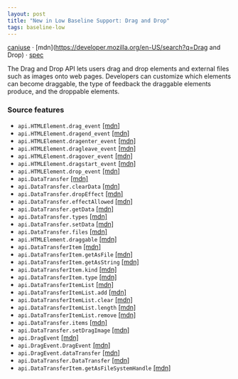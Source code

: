 ```yaml
---
layout: post
title: "New in Low Baseline Support: Drag and Drop"
tags: baseline-low
---
```


[caniuse](https://caniuse.com/?search=draganddrop) · [mdn](https://developer.mozilla.org/en-US/search?q=Drag and Drop) · [spec](https://html.spec.whatwg.org/multipage/dnd.html#dnd)

The Drag and Drop API lets users drag and drop elements and external files such as images onto web pages. Developers can customize which elements can become draggable, the type of feedback the draggable elements produce, and the droppable elements.

### Source features

- ``api.HTMLElement.drag_event`` [[mdn]](https://developer.mozilla.org/en-US/search?q=api.HTMLElement.drag_event)
- ``api.HTMLElement.dragend_event`` [[mdn]](https://developer.mozilla.org/en-US/search?q=api.HTMLElement.dragend_event)
- ``api.HTMLElement.dragenter_event`` [[mdn]](https://developer.mozilla.org/en-US/search?q=api.HTMLElement.dragenter_event)
- ``api.HTMLElement.dragleave_event`` [[mdn]](https://developer.mozilla.org/en-US/search?q=api.HTMLElement.dragleave_event)
- ``api.HTMLElement.dragover_event`` [[mdn]](https://developer.mozilla.org/en-US/search?q=api.HTMLElement.dragover_event)
- ``api.HTMLElement.dragstart_event`` [[mdn]](https://developer.mozilla.org/en-US/search?q=api.HTMLElement.dragstart_event)
- ``api.HTMLElement.drop_event`` [[mdn]](https://developer.mozilla.org/en-US/search?q=api.HTMLElement.drop_event)
- ``api.DataTransfer`` [[mdn]](https://developer.mozilla.org/en-US/search?q=api.DataTransfer)
- ``api.DataTransfer.clearData`` [[mdn]](https://developer.mozilla.org/en-US/search?q=api.DataTransfer.clearData)
- ``api.DataTransfer.dropEffect`` [[mdn]](https://developer.mozilla.org/en-US/search?q=api.DataTransfer.dropEffect)
- ``api.DataTransfer.effectAllowed`` [[mdn]](https://developer.mozilla.org/en-US/search?q=api.DataTransfer.effectAllowed)
- ``api.DataTransfer.getData`` [[mdn]](https://developer.mozilla.org/en-US/search?q=api.DataTransfer.getData)
- ``api.DataTransfer.types`` [[mdn]](https://developer.mozilla.org/en-US/search?q=api.DataTransfer.types)
- ``api.DataTransfer.setData`` [[mdn]](https://developer.mozilla.org/en-US/search?q=api.DataTransfer.setData)
- ``api.DataTransfer.files`` [[mdn]](https://developer.mozilla.org/en-US/search?q=api.DataTransfer.files)
- ``api.HTMLElement.draggable`` [[mdn]](https://developer.mozilla.org/en-US/search?q=api.HTMLElement.draggable)
- ``api.DataTransferItem`` [[mdn]](https://developer.mozilla.org/en-US/search?q=api.DataTransferItem)
- ``api.DataTransferItem.getAsFile`` [[mdn]](https://developer.mozilla.org/en-US/search?q=api.DataTransferItem.getAsFile)
- ``api.DataTransferItem.getAsString`` [[mdn]](https://developer.mozilla.org/en-US/search?q=api.DataTransferItem.getAsString)
- ``api.DataTransferItem.kind`` [[mdn]](https://developer.mozilla.org/en-US/search?q=api.DataTransferItem.kind)
- ``api.DataTransferItem.type`` [[mdn]](https://developer.mozilla.org/en-US/search?q=api.DataTransferItem.type)
- ``api.DataTransferItemList`` [[mdn]](https://developer.mozilla.org/en-US/search?q=api.DataTransferItemList)
- ``api.DataTransferItemList.add`` [[mdn]](https://developer.mozilla.org/en-US/search?q=api.DataTransferItemList.add)
- ``api.DataTransferItemList.clear`` [[mdn]](https://developer.mozilla.org/en-US/search?q=api.DataTransferItemList.clear)
- ``api.DataTransferItemList.length`` [[mdn]](https://developer.mozilla.org/en-US/search?q=api.DataTransferItemList.length)
- ``api.DataTransferItemList.remove`` [[mdn]](https://developer.mozilla.org/en-US/search?q=api.DataTransferItemList.remove)
- ``api.DataTransfer.items`` [[mdn]](https://developer.mozilla.org/en-US/search?q=api.DataTransfer.items)
- ``api.DataTransfer.setDragImage`` [[mdn]](https://developer.mozilla.org/en-US/search?q=api.DataTransfer.setDragImage)
- ``api.DragEvent`` [[mdn]](https://developer.mozilla.org/en-US/search?q=api.DragEvent)
- ``api.DragEvent.DragEvent`` [[mdn]](https://developer.mozilla.org/en-US/search?q=api.DragEvent.DragEvent)
- ``api.DragEvent.dataTransfer`` [[mdn]](https://developer.mozilla.org/en-US/search?q=api.DragEvent.dataTransfer)
- ``api.DataTransfer.DataTransfer`` [[mdn]](https://developer.mozilla.org/en-US/search?q=api.DataTransfer.DataTransfer)
- ``api.DataTransferItem.getAsFileSystemHandle`` [[mdn]](https://developer.mozilla.org/en-US/search?q=api.DataTransferItem.getAsFileSystemHandle)
